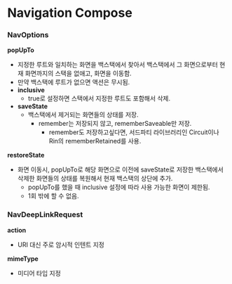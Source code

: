 # Navigation Compose

### **NavOptions**

**popUpTo**

- 지정한 루트와 일치하는 화면을 백스택에서 찾아서 백스택에서 그 화면으로부터 현재 화면까지의 스택을 없애고, 화면을 이동함.
- 만약 백스택에 루트가 없으면 액션은 무시됨.
- **inclusive**
    - true로 설정하면 스택에서 지정한 루트도 포함해서 삭제.
- **saveState**
    - 백스택에서 제거되는 화면들의 상태를 저장.
        - remember는 저장되지 않고, rememberSaveable만 저장.
            - remember도 저장하고싶다면, 서드파티 라이브러리인 Circuit이나 Rin의 rememberRetained를 사용.

**restoreState**

- 화면 이동시, popUpTo로 해당 화면으로 이전에 saveState로 저장한 백스택에서 삭제한 화면들의 상태를 복원해서 현재 백스택의 상단에 추가.
    - popUpTo를 했을 때 inclusive 설정에 따라 사용 가능한 화면이 제한됨.
    - 1회 밖에 할 수 없음.

### **NavDeepLinkRequest**

**action**

- URI 대신 주로 암시적 인텐트 지정

**mimeType**

- 미디어 타입 지정